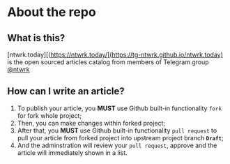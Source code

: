 # About the repo

## What is this?

[ntwrk.today][(https://ntwrk.today/](https://tg-ntwrk.github.io/ntwrk.today) is the open sourced articles catalog from members of Telegram group [@ntwrk](https://t.me/ntwrk)

## How can I write an article?

1. To publish your article, you **MUST** use Github built-in functionality ```fork``` for fork whole project;
2. Then, you can make changes within forked project;
3. After that, you **MUST** use Github built-in functionality ```pull request``` to pull your article from forked project into upstream project branch **```Draft```**;
4. And the adminstration will review your ```pull request```, approve and the article will immediately shown in a list.
